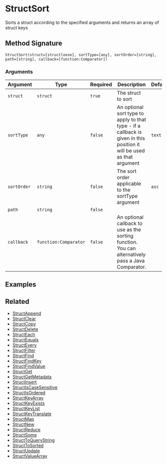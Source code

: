 # StructSort

Sorts a struct according to the specified arguments and returns an array of struct keys

## Method Signature

```
StructSort(struct=[structloose], sortType=[any], sortOrder=[string], path=[string], callback=[function:Comparator])
```

### Arguments

| Argument    | Type                  | Required | Description                                                                                                            | Default |
| ----------- | --------------------- | -------- | ---------------------------------------------------------------------------------------------------------------------- | ------- |
| `struct`    | `struct`              | `true`   | The struct to sort                                                                                                     |         |
| `sortType`  | `any`                 | `false`  | An optional sort type to apply to that type - if a callback is given in this position it will be used as that argument | `text`  |
| `sortOrder` | `string`              | `false`  | The sort order applicable to the sortType argument                                                                     | `asc`   |
| `path`      | `string`              | `false`  |                                                                                                                        |         |
| `callback`  | `function:Comparator` | `false`  | An optional callback to use as the sorting function. You can alternatively pass a Java Comparator.                     |         |

## Examples

## Related

* [StructAppend](structappend.md)
* [StructClear](structclear.md)
* [StructCopy](structcopy.md)
* [StructDelete](structdelete.md)
* [StructEach](structeach.md)
* [StructEquals](structequals.md)
* [StructEvery](structevery.md)
* [StructFilter](structfilter.md)
* [StructFind](structfind.md)
* [StructFindKey](structfindkey.md)
* [StructFindValue](structfindvalue.md)
* [StructGet](structget.md)
* [StructGetMetadata](structgetmetadata.md)
* [StructInsert](structinsert.md)
* [StructIsCaseSensitive](structiscasesensitive.md)
* [StructIsOrdered](structisordered.md)
* [StructKeyArray](structkeyarray.md)
* [StructKeyExists](structkeyexists.md)
* [StructKeyList](structkeylist.md)
* [StructKeyTranslate](structkeytranslate.md)
* [StructMap](structmap.md)
* [StructNew](structnew.md)
* [StructReduce](structreduce.md)
* [StructSome](structsome.md)
* [StructToQueryString](structtoquerystring.md)
* [StructToSorted](structtosorted.md)
* [StructUpdate](structupdate.md)
* [StructValueArray](structvaluearray.md)
